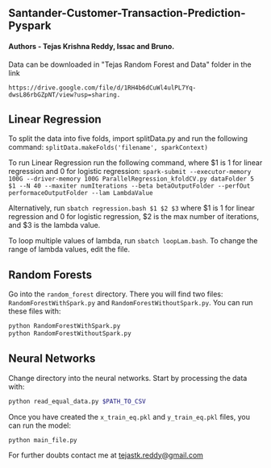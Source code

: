 ## Santander-Customer-Transaction-Prediction-Pyspark

#### Authors - Tejas Krishna Reddy, Issac and Bruno.

Data can be downloaded in "Tejas Random Forest and Data" folder in the link

```https://drive.google.com/file/d/1RH4b6dCuWl4ulPL7Yq-dwsL86rbGZpNT/view?usp=sharing.```

## Linear Regression
To split the data into five folds, import splitData.py and run the following command: `splitData.makeFolds('filename', sparkContext)`

To run Linear Regression run the following command, where $1 is 1 for linear regression and 0 for logistic regression:
`spark-submit --executor-memory 100G --driver-memory 100G ParallelRegression_kfoldCV.py dataFolder 5 $1 --N 40 --maxiter numIterations --beta betaOutputFolder --perfOut performaceOutputFolder --lam LambdaValue`

Alternatively, run `sbatch regression.bash $1 $2 $3` where $1 is 1 for linear regression and 0 for logistic regression, $2 is the max number of iterations, and $3 is the lambda value.

To loop multiple values of lambda, run `sbatch loopLam.bash`. To change the range of lambda values, edit the file. 

## Random Forests
Go into the `random_forest` directory. There you will find two files: `RandomForestWithSpark.py` and `RandomForestWithoutSpark.py`. You can run these files with:

```bash
python RandomForestWithSpark.py
python RandomForestWithoutSpark.py
```


## Neural Networks
Change directory into the neural networks. Start by processing the data with:
```bash
python read_equal_data.py $PATH_TO_CSV
```
Once you have created the `x_train_eq.pkl` and `y_train_eq.pkl` files, you can run the model:
```
python main_file.py
```

For further doubts contact me at tejastk.reddy@gmail.com 

